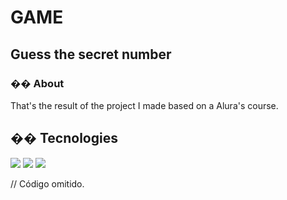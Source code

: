 <h1>GAME</h1>
<h2>Guess the secret number</h2>

<h3>�� About</h3>
<p>That's the result of the project I made based on a Alura's course.</p>

## �� Tecnologies
<div>
  <img src="https://img.shields.io/badge/HTML-239120?style=for-the-badge&logo=html5&logoColor=white">
  <img src="https://img.shields.io/badge/CSS-239120?&style=for-the-badge&logo=css3&logoColor=white">
  <img src="https://img.shields.io/badge/JavaScript-F7DF1E?style=for-the-badge&logo=javascript&logoColor=black">
</div>

// Código omitido. 
